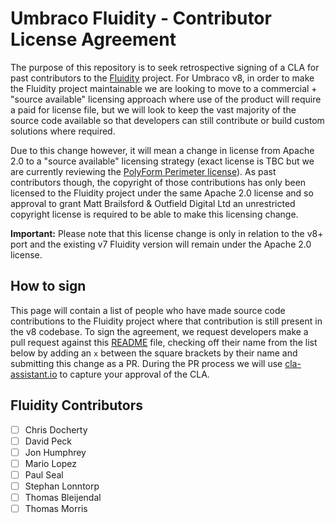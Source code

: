 # Umbraco Fluidity - Contributor License Agreement

The purpose of this repository is to seek retrospective signing of a CLA for past contributors to the [Fluidity](https://github.com/mattbrailsford/umbraco-fluidity) project. For Umbraco v8, in order to make the Fluidity project maintainable we are looking to move to a commercial + "source available" licensing approach where use of the product will require a paid for license file, but we will look to keep the vast majority of the source code available so that developers can still contribute or build custom solutions where required.

Due to this change however, it will mean a change in license from Apache 2.0 to a "source available" licensing strategy (exact license is TBC but we are currently reviewing the [PolyForm Perimeter license](https://polyformproject.org/licenses/perimeter/1.0.0/)). As past contributors though, the copyright of those contributions has only been licensed to the Fluidity project under the same Apache 2.0 license and so approval to grant Matt Brailsford & Outfield Digital Ltd an unrestricted copyright license is required to be able to make this licensing change.

**Important:** Please note that this license change is only in relation to the v8+ port and the existing v7 Fluidity version will remain under the Apache 2.0 license.

## How to sign

This page will contain a list of people who have made source code contributions to the Fluidity project where that contribution is still present in the v8 codebase. To sign the agreement, we request developers make a pull request against this [README](README.md) file, checking off their name from the list below by adding an `x` between the square brackets by their name and submitting this change as a PR. During the PR process we will use [cla-assistant.io](https://cla-assistant.io/) to capture your approval of the CLA. 

## Fluidity Contributors
- [ ] Chris Docherty
- [ ] David Peck
- [ ] Jon Humphrey
- [ ] Mario Lopez
- [ ] Paul Seal
- [ ] Stephan Lonntorp
- [ ] Thomas Bleijendal
- [ ] Thomas Morris
